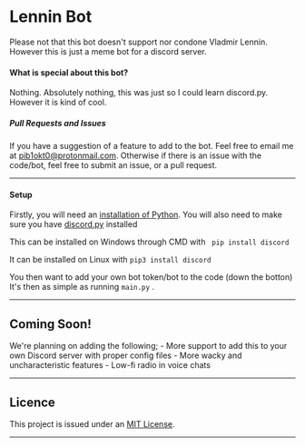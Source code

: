 # Lennin Bot
Please not that this bot doesn't support nor condone Vladmir Lennin. However this is just a meme bot for a discord server.

#### What is special about this bot?
Nothing. Absolutely nothing, this was just so I could learn discord.py. However it is kind of cool.

##### Pull Requests and Issues
If you have a suggestion of a feature to add to the bot. Feel free to email me at pib1okt0@protonmail.com.
Otherwise if there is an issue with the code/bot, feel free to submit an issue, or a pull request.
____

#### Setup
Firstly, you will need an [installation of Python](https://www.python.org/).
You will also need to make sure you have [discord.py](https://pypi.org/project/discord.py/) installed

This can be installed on Windows through CMD with
``` pip install discord```

It can be installed on Linux with
```pip3 install discord```

You then want to add your own bot token/bot to the code (down the botton)
It's then as simple as running ```main.py``` .
___
## Coming Soon!
We're planning on adding the following;
    - More support to add this to your own Discord server with proper config files
    - More wacky and uncharacteristic features
    - Low-fi radio in voice chats
    
___
## Licence
This project is issued under an [MIT License](https://github.com/Piblokto/LenninBot/blob/master/LICENSE.txt).

___

